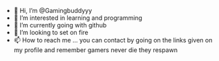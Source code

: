 - 👋 Hi, I’m @Gamingbuddyyy
- 👀 I’m interested in learning and programming
- 🌱 I’m currently going with github
- 💞️ I’m looking to set on fire
- 📫 How to reach me ...
     you can contact by going on the links given on my profile and remember gamers never die they respawn
<!---
Gamingbuddyyy/Gamingbuddyyy is a ✨ special ✨ repository because its `README.md` (this file) appears on your GitHub profile.
You can click the Preview link to take a look at your changes.![120541119_2881849465378649_4728766803496411829_n](https://github.com/Gamingbuddyyy/Gamingbuddyyy/assets/143026011/8006749c-678a-4482-8a56-03175b0a4b81)

--->
